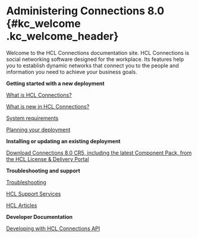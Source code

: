 # Administering Connections 8.0 {#kc_welcome .kc_welcome_header}

Welcome to the HCL Connections documentation site. HCL Connections is social networking software designed for the workplace. Its features help you to establish dynamic networks that connect you to the people and information you need to achieve your business goals.

**Getting started with a new deployment**  


[What is HCL Connections?](https://opensource.hcltechsw.com/connections-doc/admin/overview/c_what_is_lc.html)

[What is new in HCL Connections?](https://opensource.hcltechsw.com/connections-doc/admin/overview/i_ovr_r_whats_new_cr1.html)

[System requirements](https://opensource.hcltechsw.com/connections-doc/admin/plan/r_install_prerqs.html)

[Planning your deployment](https://opensource.hcltechsw.com/connections-doc/admin/plan/c_installation_overview.html)

**Installing or updating an existing deployment**  


[Download Connections 8.0 CR5, including the latest Component Pack, from the HCL License & Delivery Portal](https://hclsoftware.flexnetoperations.com/)

**Troubleshooting and support**  


[Troubleshooting](https://opensource.hcltechsw.com/connections-doc/admin/troubleshoot/ts_c_welcome.html)

[HCL Support Services](https://support.hcltechsw.com/)

[HCL Articles](https://support.hcltechsw.com/)

**Developer Documentation**  


[Developing with HCL Connections API](https://opensource.hcltechsw.com/connections-doc/admin/develop/dev_intro.html)

